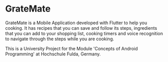 # GrateMate

GrateMate is a Mobile Application developed with Flutter to help you cooking. It has recipes that you can save and follow its steps, ingredients that you can add to your shopping list, cooking timers and voice recognition to navigate through the steps while you are cooking.

This is a University Project for the Module 'Concepts of Android Programming' at Hochschule Fulda, Germany.
